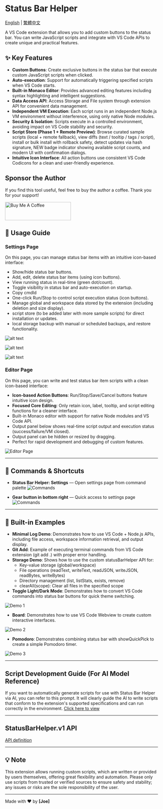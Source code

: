# Status Bar Helper

[English](README.en.md) | [繁體中文](README.md)

A VS Code extension that allows you to add custom buttons to the status bar. You can write JavaScript scripts and integrate with VS Code APIs to create unique and practical features.

## ✨ Key Features

- **Custom Buttons**: Create exclusive buttons in the status bar that execute custom JavaScript scripts when clicked.
- **Auto-execution**: Support for automatically triggering specified scripts when VS Code starts.
- **Built-in Monaco Editor**: Provides advanced editing features including syntax highlighting and intelligent suggestions.
- **Data Access API**: Access Storage and File system through extension API for convenient data management.
- **Independent VM Execution**: Each script runs in an independent Node.js VM environment without interference, using only native Node modules.
- **Security & Isolation**: Scripts execute in a controlled environment, avoiding impact on VS Code stability and security.
- **Script Store (Phase 1 + Remote Preview)**: Browse curated sample scripts (local + remote fallback), view diffs (text / tooltip / tags / script), install or bulk install with rollback safety, detect updates via hash signature, NEW badge indicator showing available script counts, and modern UI with confirmation dialogs.
- **Intuitive Icon Interface**: All action buttons use consistent VS Code Codicons for a clean and user-friendly experience.


## Sponsor the Author

If you find this tool useful, feel free to buy the author a coffee. Thank you for your support!

<a href="https://www.buymeacoffee.com/Joe.lin" target="_blank"><img src="https://cdn.buymeacoffee.com/buttons/v2/default-yellow.png" alt="Buy Me A Coffee" style="height: 60px !important;width: 217px !important;" ></a>


## 📖 Usage Guide

### Settings Page

On this page, you can manage status bar items with an intuitive icon-based interface:

- Show/hide status bar buttons.
- Add, edit, delete status bar items (using icon buttons).
- View running status in real-time (green dot/count).
- Toggle visibility in status bar and auto-execution on startup.
- Copy cmdId
- One-click Run/Stop to control script execution status (icon buttons).
- Manage global and workspace data stored by the extension (including deletion and size display).
- script store (to be added later with more sample scripts) for direct installation or updates.
- local storage backup with manual or scheduled backups, and restore functionality.

![alt text](https://raw.githubusercontent.com/JiaHongL/status-bar-helper/main/image/image-1_1.png)

![alt text](https://raw.githubusercontent.com/JiaHongL/status-bar-helper/main/image/image-1_2.png)

![alt text](https://raw.githubusercontent.com/JiaHongL/status-bar-helper/main/image/image-1_3.png)

### Editor Page

On this page, you can write and test status bar item scripts with a clean icon-based interface:

- **Icon-based Action Buttons**: Run/Stop/Save/Cancel buttons feature intuitive icon design.
- **Focused Core Editing**: Only retain icon, label, tooltip, and script editing functions for a cleaner interface.
- Built-in Monaco editor with support for native Node modules and VS Code API.
- Output panel below shows real-time script output and execution status (success/failure/VM closed).
- Output panel can be hidden or resized by dragging.
- Perfect for rapid development and debugging of custom features.

![Editor Page](https://raw.githubusercontent.com/JiaHongL/status-bar-helper/main/image/image-2.png)

---

## 🔧 Commands & Shortcuts

- **Status Bar Helper: Settings** — Open settings page from command palette
  ![Commands](https://raw.githubusercontent.com/JiaHongL/status-bar-helper/main/image/image-3_1.png)
  
- **Gear button in bottom right** — Quick access to settings page  
  ![Commands](https://raw.githubusercontent.com/JiaHongL/status-bar-helper/main/image/image-3_2.png)

---

## 🎯 Built-in Examples

- **Minimal Log Demo**: Demonstrates how to use VS Code + Node.js APIs, including file access, workspace information retrieval, and output display.
- **Git Add**: Example of executing terminal commands from VS Code extension (git add .) with proper error handling.
- **Storage Demo**: Shows how to use the custom statusBarHelper API for:
  - Key-value storage (global/workspace)
  - File operations (readText, writeText, readJSON, writeJSON, readBytes, writeBytes)
  - Directory management (list, listStats, exists, remove)
  - clearAll(scope): Clear all files in the specified scope
- **Toggle Light/Dark Mode**: Demonstrates how to convert VS Code commands into status bar buttons for quick theme switching.

![Demo 1](https://raw.githubusercontent.com/JiaHongL/status-bar-helper/main/image/01.gif)

- **Board**: Demonstrates how to use VS Code Webview to create custom interactive interfaces.

![Demo 2](https://raw.githubusercontent.com/JiaHongL/status-bar-helper/main/image/02.gif)

- **Pomodoro**: Demonstrates combining status bar with showQuickPick to create a simple Pomodoro timer.

![Demo 3](https://raw.githubusercontent.com/JiaHongL/status-bar-helper/main/image/03.gif)

---

## Script Development Guide (For AI Model Reference)

If you want to automatically generate scripts for use with Status Bar Helper via AI, you can refer to this prompt. It will clearly guide the AI to write scripts that conform to the extension's supported specifications and can run correctly in the environment. [Click here to view](https://github.com/JiaHongL/status-bar-helper/blob/main/docs/generate-script-en.prompt.md)

---

## StatusBarHelper.v1 API

[API definition](https://github.com/JiaHongL/status-bar-helper/blob/main/types/status-bar-helper/sbh.d.ts)

---

## 💡 Note

This extension allows running custom scripts, which are written or provided by users themselves, offering great flexibility and automation. Please only use scripts from trusted or verified sources to ensure safety and stability; any issues or risks are the sole responsibility of the user.

---

Made with ❤️ by **[Joe]**
